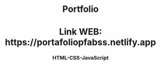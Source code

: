 <h1 align="center">Portfolio</h1>
<h1 align="center">Link WEB: https://portafoliopfabss.netlify.app</h1>
<h3 align="center">HTML-CSS-JavaScript</h3>
